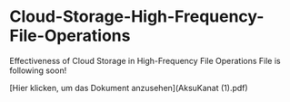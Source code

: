 # Cloud-Storage-High-Frequency-File-Operations
Effectiveness of Cloud Storage in High-Frequency File Operations
File is following soon!

[Hier klicken, um das Dokument anzusehen](AksuKanat (1).pdf)
